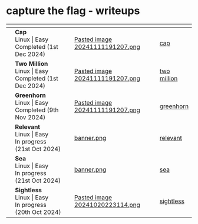# capture the flag - writeups


<table data-view="cards">
   <thead>
      <tr>
         <th></th>
         <th></th>
         <th></th>
         <th data-hidden data-card-cover data-type="files"></th>
         <th data-hidden data-card-target data-type="content-ref"></th>
      </tr>
   </thead>
   <tbody>
      <tr>
         <td></td>
         <td><strong>Cap</strong>
         <br>Linux | Easy<br>Completed (1st Dec 2024)</td>
         <td></td>
         <td><a href="hack-the-box/cap/Pasted%20image%2020241201195858.png">Pasted image 20241111191207.png</a></td>
         <td><a href="hack-the-box/cap/">cap</a></td>
      </tr>
      <tr>
         <td></td>
         <td><strong>Two Million</strong>
         <br>Linux | Easy<br>Completed (1st Dec 2024)</td>
         <td></td>
         <td><a href="hack-the-box/two-million/Pasted%20image%2020241201171446.png">Pasted image 20241111191207.png</a></td>
         <td><a href="hack-the-box/two-million/">two million</a></td>
      </tr>
      <tr>
         <td></td>
         <td><strong>Greenhorn</strong>
         <br>Linux | Easy<br>Completed (9th Nov 2024)</td>
         <td></td>
         <td><a href="hack-the-box/greenhorn/Pasted image 20241111191207.png">Pasted image 20241111191207.png</a></td>
         <td><a href="hack-the-box/greenhorn/">greenhorn</a></td>
      </tr>
      <tr>
         <td></td>
         <td><strong>Relevant</strong>
         <br>Linux | Easy<br>In progress (21st Oct 2024)</td>
         <td></td>
         <td><a href="try-hack-me/relevant/banner.png">banner.png</a></td>
         <td><a href="try-hack-me/relevant/">relevant</a></td>
      </tr>
      <tr>
         <td></td>
         <td><strong>Sea</strong>
         <br>Linux | Easy<br>In progress (21st Oct 2024)</td>
         <td></td>
         <td><a href="hack-the-box/sea/banner.png">banner.png</a></td>
         <td><a href="hack-the-box/sea/">sea</a></td>
      </tr>
      <tr>
         <td></td>
         <td><strong>Sightless</strong>
         <br>Linux | Easy<br>In progress (20th Oct 2024)</td>
         <td></td>
         <td><a href="hack-the-box/sightless/Pasted image 20241020223114.png">Pasted image 20241020223114.png</a></td>
         <td><a href="hack-the-box/sightless/">sightless</a></td>
      </tr>
   </tbody>
</table>


